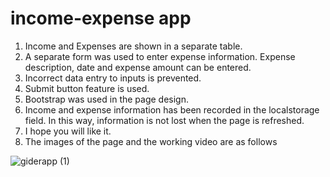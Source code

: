 # income-expense app

1.	Income and Expenses are shown in a separate table.
2.	A separate form was used to enter expense information. Expense description, date and expense amount can be entered.
3.	Incorrect data entry to inputs is prevented.
4.	Submit button feature is used.
5.	Bootstrap was used in the page design.
6.	Income and expense information has been recorded in the localstorage field. In this way, information is not lost when the page is refreshed.
7.	I hope you will like it.
8.	The images of the page and the working video are as follows


![giderapp (1)](https://github.com/koraykoksal/cw_income-expense_statement/assets/88422590/d2ac1355-2730-41a0-92f4-abf35ae37170)
